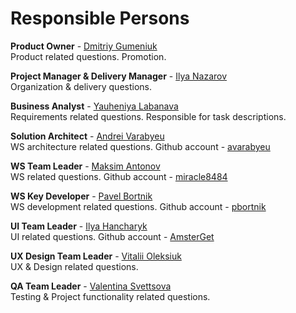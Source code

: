 # Responsible Persons

**Product Owner** - [Dmitriy Gumeniuk](https://telescope.epam.com/who/Dmitriy_Gumeniuk)<br/>
Product related questions. Promotion.

**Project Manager & Delivery Manager** - [Ilya Nazarov](https://telescope.epam.com/who/Ilya_Nazarov)<br/>
Organization & delivery questions.

**Business Analyst** - [Yauheniya Labanava](https://telescope.epam.com/who/Yauheniya_Labanava)<br/>
Requirements related questions. Responsible for task descriptions.

**Solution Architect** - [Andrei Varabyeu](https://telescope.epam.com/who/Andrei_Varabyeu)<br/>
WS architecture related questions. Github account - [avarabyeu](https://github.com/avarabyeu)

**WS Team Leader** - [Maksim Antonov](https://telescope.epam.com/who/Maksim_Antonov)<br/>
WS related questions. Github account - [miracle8484](https://github.com/miracle8484)

**WS Key Developer** - [Pavel Bortnik](https://telescope.epam.com/who/Pavel_Bortnik)<br/>
WS development related questions. Github account - [pbortnik](https://github.com/pbortnik)

**UI Team Leader** - [Ilya Hancharyk](https://telescope.epam.com/who/Ilya_Hancharyk)<br/>
UI related questions. Github account - [AmsterGet](https://github.com/AmsterGet)

**UX Design Team Leader** - [Vitalii Oleksiuk](https://telescope.epam.com/who/Vitalii_Oleksiuk)<br/>
UX & Design related questions.

**QA Team Leader** - [Valentina Svettsova](https://telescope.epam.com/who/Valentina_Svettsova)<br/>
Testing & Project functionality related questions.
